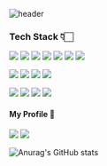 ![header](https://capsule-render.vercel.app/api?type=soft&color=auto&height=300&section=header&text=Welcome&fontSize=90)

<h3>Tech Stack 👇🏻</h3> 

<img src="https://img.shields.io/badge/C-3c4245?style=flat-square&logo=C&logoColor=white"/> <img src="https://img.shields.io/badge/C++-5f6769?style=flat-square&logo=C%2B%2B&logoColor=white"/> <img src="https://img.shields.io/badge/Java-719192?style=flat-square&logo=java&logoColor=white"/> <img src="https://img.shields.io/badge/Javascript-dfcdc3?style=flat-square&logo=javascript&logoColor=white"/> <img src="https://img.shields.io/badge/HTML-f1efe9?style=flat-square&logo=html5&logoColor=white"/> <img src="https://img.shields.io/badge/React-beceb0?style=flat-square&logo=React&logoColor=white"/> <img src="https://img.shields.io/badge/typescript-3178C6?style=flat-square&logo=Typescript&logoColor=white"/>

<img src="https://img.shields.io/badge/CSS-e3c4a8?style=flat-square&logo=css3&logoColor=white"/> <img src="https://img.shields.io/badge/Styled Components-4592af?style=flat-square&logo=styled-components&logoColor=white"/> <img src="https://img.shields.io/badge/Tailwind CSS-226089?style=flat-square&logo=tailwind-css&logoColor=white"/> <img src="https://img.shields.io/badge/Material UI-b0a48a?style=flat-square&logo=material-ui&logoColor=white"/>

<img src="https://img.shields.io/badge/NodeJS-f3cba5?style=flat-square&logo=node.js&logoColor=white"/> <img src="https://img.shields.io/badge/MongoDB-975a5e?style=flat-square&logo=mongodb&logoColor=white"/> <img src="https://img.shields.io/badge/MySQL-453953?style=flat-square&logo=mysql&logoColor=white"/> <img src="https://img.shields.io/badge/Git-b0a48e?style=flat-square&logo=git&logoColor=white"/>

<h4> My Profile 🎈 </h4>

<a href="https://www.instagram.com/jwjwjw_95"><img src="https://img.shields.io/badge/Instagram-E4405F?style=flat-square&logo=instagram&logoColor=white&link=https://www.instagram.com/jwjwjw_95"/></a> <a href="https://mail.google.com/mail/?view=cm&amp;fs=1&amp;to=xoals19958@gmail.com"><img src="https://img.shields.io/badge/Gmail-EA4335?style=flat-square&logo=gmail&logoColor=white&link=https://mail.google.com/mail/?view=cm&amp;fs=1&amp;to=xoals19958@gmail.com"/></a>


![Anurag's GitHub stats](https://github-readme-stats.vercel.app/api?username=songjw3383)
